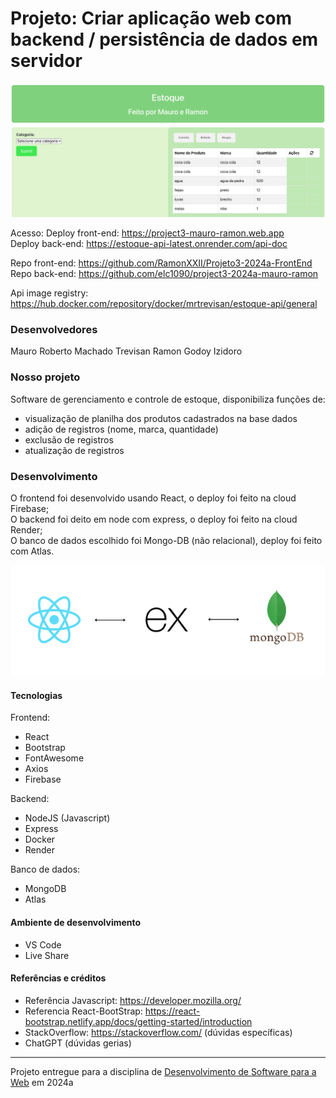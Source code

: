 # Projeto:  Criar aplicação web com backend / persistência de dados em servidor

![Screenshot do projeto](./image.png)

Acesso:
Deploy front-end: https://project3-mauro-ramon.web.app  
Deploy back-end: https://estoque-api-latest.onrender.com/api-doc

Repo front-end: https://github.com/RamonXXII/Projeto3-2024a-FrontEnd  
Repo back-end: https://github.com/elc1090/project3-2024a-mauro-ramon

Api image registry: https://hub.docker.com/repository/docker/mrtrevisan/estoque-api/general

### Desenvolvedores
Mauro Roberto Machado Trevisan
Ramon Godoy Izidoro

### Nosso projeto

Software de gerenciamento e controle de estoque, disponibiliza funções de:
 - visualização de planilha dos produtos cadastrados na base dados
 - adição de registros (nome, marca, quantidade)
 - exclusão de registros
 - atualização de registros

### Desenvolvimento

O frontend foi desenvolvido usando React, o deploy foi feito na cloud Firebase;  
O backend foi deito em node com express, o deploy foi feito na cloud Render;  
O banco de dados escolhido foi Mongo-DB (não relacional), deploy foi feito com Atlas.

![Arquitetura do projeto](./arch.png)

#### Tecnologias

Frontend:
- React
- Bootstrap
- FontAwesome
- Axios  
- Firebase

Backend:
- NodeJS (Javascript)
- Express
- Docker
- Render

Banco de dados:
- MongoDB
- Atlas

#### Ambiente de desenvolvimento

- VS Code
- Live Share

#### Referências e créditos

- Referência Javascript: https://developer.mozilla.org/
- Referencia React-BootStrap: https://react-bootstrap.netlify.app/docs/getting-started/introduction
- StackOverflow: https://stackoverflow.com/ (dúvidas específicas)
- ChatGPT (dúvidas gerias)
 

---
Projeto entregue para a disciplina de [Desenvolvimento de Software para a Web](http://github.com/andreainfufsm/elc1090-2024a) em 2024a